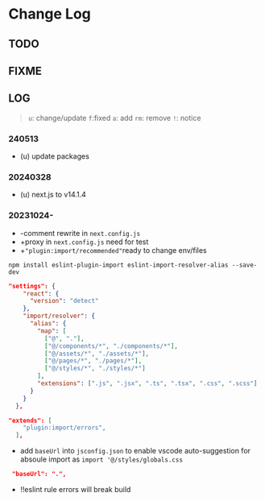 # Change Log

## TODO

## FIXME

## LOG

> `u`: change/update `f`:fixed `a`: add `rm`: remove `!`: notice

### 240513

- (u) update packages

### 20240328

- (u) next.js to v14.1.4

### 20231024-

- -comment rewrite in `next.config.js`
- +proxy in `next.config.js` need for test
- +`"plugin:import/recommended"`ready to change env/files

`npm install eslint-plugin-import eslint-import-resolver-alias --save-dev`

```json
"settings": {
    "react": {
      "version": "detect"
    },
    "import/resolver": {
      "alias": {
        "map": [
          ["@", "."],
          ["@/components/*", "./components/*"],
          ["@/assets/*", "./assets/*"],
          ["@/pages/*", "./pages/*"],
          ["@/styles/*", "./styles/*"]
        ],
        "extensions": [".js", ".jsx", ".ts", ".tsx", ".css", ".scss"]
      }
    }
  },

"extends": [  
    "plugin:import/errors",
  ],
```

- add `baseUrl` into `jsconfig.json` to enable vscode auto-suggestion for absoule import as `import '@/styles/globals.css`

```json
 "baseUrl": ".",
```

- !!eslint rule errors will break build